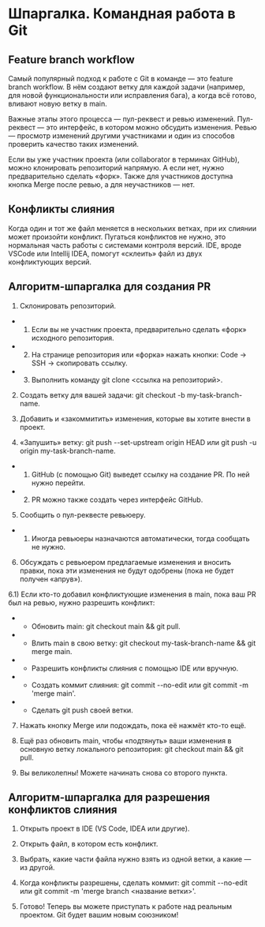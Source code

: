 # Шпаргалка. Командная работа в Git

## Feature branch workflow

Самый популярный подход к работе с Git в команде — это feature branch workflow. В нём создают ветку для каждой задачи (например, для новой функциональности или исправления бага), а когда всё готово, вливают новую ветку в main.

Важные этапы этого процесса — пул-реквест и ревью изменений. Пул-реквест — это интерфейс, в котором можно обсудить изменения. Ревью — просмотр изменений другими участниками и один из способов проверить качество таких изменений.

Если вы уже участник проекта (или collaborator в терминах GitHub), можно клонировать репозиторий напрямую. А если нет, нужно предварительно сделать «форк». Также для участников доступна кнопка Merge после ревью, а для неучастников — нет.

## Конфликты слияния

Когда один и тот же файл меняется в нескольких ветках, при их слиянии может произойти конфликт. Пугаться конфликтов не нужно, это нормальная часть работы с системами контроля версий. IDE, вроде VSCode или Intellij IDEA, помогут «склеить» файл из двух конфликтующих версий.

## Алгоритм-шпаргалка для создания PR

1) Склонировать репозиторий.

* 1) Если вы не участник проекта, предварительно сделать «форк» исходного репозитория.

* 2) На странице репозитория или «форка» нажать кнопки: Code → SSH → скопировать ссылку.

* 3) Выполнить команду git clone <ссылка на репозиторий>.

2) Создать ветку для вашей задачи: git checkout -b my-task-branch-name.

3) Добавить и «закоммитить» изменения, которые вы хотите внести в проект.

4) «Запушить» ветку: git push --set-upstream origin HEAD или git push -u origin my-task-branch-name.

* 1) GitHub (с помощью Git) выведет ссылку на создание PR. По ней нужно перейти.

* 2) PR можно также создать через интерфейс GitHub.

5) Сообщить о пул-реквесте ревьюеру.

* 1) Иногда ревьюеры назначаются автоматически, тогда сообщать не нужно.

6) Обсуждать с ревьюером предлагаемые изменения и вносить правки, пока эти изменения не будут одобрены (пока не будет получен «апрув»).

6.1) Если кто-то добавил конфликтующие изменения в main, пока ваш PR был на ревью, нужно разрешить конфликт:

* * Обновить main: git checkout main && git pull.

* * Влить main в свою ветку: git checkout my-task-branch-name && git merge main.

* * Разрешить конфликты слияния с помощью IDE или вручную.

* * Создать коммит слияния: git commit --no-edit или git commit -m 'merge main'.

* * Сделать git push своей ветки.

7) Нажать кнопку Merge или подождать, пока её нажмёт кто-то ещё.

8) Ещё раз обновить main, чтобы «подтянуть» ваши изменения в основную ветку локального репозитория: git checkout main && git pull.

9) Вы великолепны! Можете начинать снова со второго пункта.

## Алгоритм-шпаргалка для разрешения конфликтов слияния

1) Открыть проект в IDE (VS Code, IDEA или другие).

2) Открыть файл, в котором есть конфликт.

3) Выбрать, какие части файла нужно взять из одной ветки, а какие — из другой.

4) Когда конфликты разрешены, сделать коммит: git commit --no-edit или git commit -m 'merge branch <название ветки>'.

5) Готово! Теперь вы можете приступать к работе над реальным проектом. Git будет вашим новым союзником!